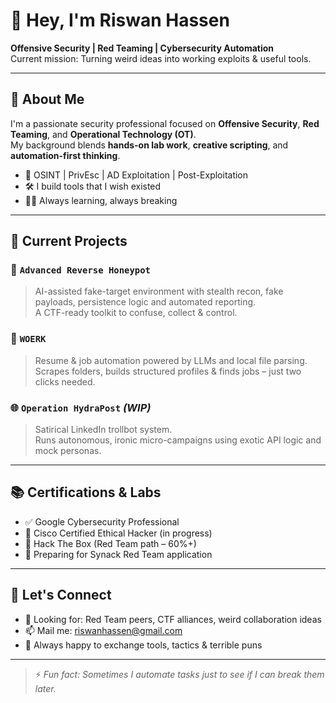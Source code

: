 # 👋 Hey, I'm Riswan Hassen

**Offensive Security | Red Teaming | Cybersecurity Automation**  
Current mission: Turning weird ideas into working exploits & useful tools.

---

## 🧠 About Me

I'm a passionate security professional focused on **Offensive Security**, **Red Teaming**, and **Operational Technology (OT)**.  
My background blends **hands-on lab work**, **creative scripting**, and **automation-first thinking**.

- 🧪 OSINT | PrivEsc | AD Exploitation | Post-Exploitation
- 🛠️ I build tools that I wish existed
- 🧑‍💻 Always learning, always breaking

---

## 🔧 Current Projects

### 🐍 `Advanced Reverse Honeypot`
> AI-assisted fake-target environment with stealth recon, fake payloads, persistence logic and automated reporting.  
A CTF-ready toolkit to confuse, collect & control.

### 🧠 `WOERK`
> Resume & job automation powered by LLMs and local file parsing.  
Scrapes folders, builds structured profiles & finds jobs – just two clicks needed.

### 🌐 `Operation HydraPost` *(WIP)*
> Satirical LinkedIn trollbot system.  
Runs autonomous, ironic micro-campaigns using exotic API logic and mock personas.

---

## 📚 Certifications & Labs

- ✅ Google Cybersecurity Professional
- 🔐 Cisco Certified Ethical Hacker (in progress)
- 🧱 Hack The Box (Red Team path – 60%+)
- 🎯 Preparing for Synack Red Team application

---

## 🤝 Let's Connect

- 💬 Looking for: Red Team peers, CTF alliances, weird collaboration ideas
- 📫 Mail me: riswanhassen@gmail.com
- 🧠 Always happy to exchange tools, tactics & terrible puns

---

> ⚡ *Fun fact: Sometimes I automate tasks just to see if I can break them later.*
